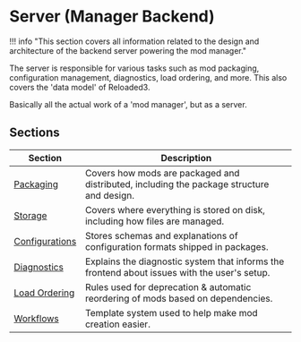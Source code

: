 # Server (Manager Backend)

!!! info "This section covers all information related to the design and architecture of the backend server powering the mod manager."

The server is responsible for various tasks such as mod packaging, configuration management,
diagnostics, load ordering, and more. This also covers the 'data model' of Reloaded3.

Basically all the actual work of a 'mod manager', but as a server.

## Sections

| Section                          | Description                                                                                  |
| -------------------------------- | -------------------------------------------------------------------------------------------- |
| [Packaging][packaging]           | Covers how mods are packaged and distributed, including the package structure and design.    |
| [Storage][storage]               | Covers where everything is stored on disk, including how files are managed.                  |
| [Configurations][configurations] | Stores schemas and explanations of configuration formats shipped in packages.                |
| [Diagnostics][diagnostics]       | Explains the diagnostic system that informs the frontend about issues with the user's setup. |
| [Load Ordering][load-ordering]   | Rules used for deprecation & automatic reordering of mods based on dependencies.             |
| [Workflows][workflows]           | Template system used to help make mod creation easier.                                       |

<!-- Links -->
[packaging]: ./Packaging/About.md
[storage]: ./Storage/About.md
[configurations]: ./Packaging/Configurations/About.md
[diagnostics]: ./Diagnostics.md
[load-ordering]: ./Load-Ordering.md
[workflows]: ./Workflows/About.md